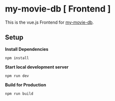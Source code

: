my-movie-db [ Frontend ]
=======================

This is the vue.js Frontend for [my-movie-db](http://kael.kaus.uberspace.de/my-movie-db/app/).

Setup
-----

**Install Dependencies**

    npm install

**Start local development server**

    npm run dev

**Build for Production**

    npm run build
